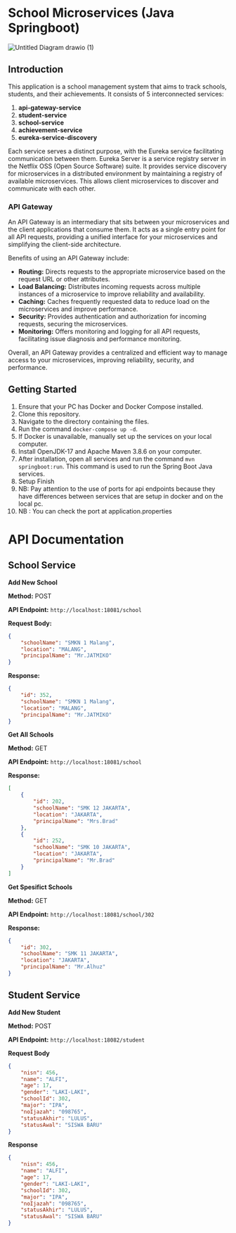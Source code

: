 # School Microservices (Java Springboot)
![Untitled Diagram drawio (1)](https://github.com/Alhuzsyam/school-microservices/assets/64511435/963c120d-6c13-4175-b003-c2d05ac4ab30)

## Introduction

This application is a school management system that aims to track schools, students, and their achievements. It consists of 5 interconnected services:

1. **api-gateway-service**
2. **student-service**
3. **school-service**
4. **achievement-service**
5. **eureka-service-discovery**

Each service serves a distinct purpose, with the Eureka service facilitating communication between them. Eureka Server is a service registry server in the Netflix OSS (Open Source Software) suite. It provides service discovery for microservices in a distributed environment by maintaining a registry of available microservices. This allows client microservices to discover and communicate with each other.

### API Gateway

An API Gateway is an intermediary that sits between your microservices and the client applications that consume them. It acts as a single entry point for all API requests, providing a unified interface for your microservices and simplifying the client-side architecture.

Benefits of using an API Gateway include:

- **Routing:** Directs requests to the appropriate microservice based on the request URL or other attributes.
- **Load Balancing:** Distributes incoming requests across multiple instances of a microservice to improve reliability and availability.
- **Caching:** Caches frequently requested data to reduce load on the microservices and improve performance.
- **Security:** Provides authentication and authorization for incoming requests, securing the microservices.
- **Monitoring:** Offers monitoring and logging for all API requests, facilitating issue diagnosis and performance monitoring.

Overall, an API Gateway provides a centralized and efficient way to manage access to your microservices, improving reliability, security, and performance.

## Getting Started

1. Ensure that your PC has Docker and Docker Compose installed.
2. Clone this repository.
3. Navigate to the directory containing the files.
4. Run the command `docker-compose up -d`.
5. If Docker is unavailable, manually set up the services on your local computer.
6. Install OpenJDK-17 and Apache Maven 3.8.6 on your computer.
7. After installation, open all services and run the command `mvn springboot:run`. This command is used to run the Spring Boot Java services.
8. Setup Finish
9. NB: Pay attention to the use of ports for api endpoints because they have differences between services that are setup in docker and on the local pc.
10. NB : You can check the port at application.properties

# API Documentation

## School Service

**Add New School**

**Method:** POST  

**API Endpoint:** `http://localhost:18081/school`

**Request Body:**
```json
{
    "schoolName": "SMKN 1 Malang",
    "location": "MALANG",
    "principalName": "Mr.JATMIKO"
}
```
**Response:**

```json
{
    "id": 352,
    "schoolName": "SMKN 1 Malang",
    "location": "MALANG",
    "principalName": "Mr.JATMIKO"
}
```
**Get All Schools**

**Method:** GET 

**API Endpoint:** `http://localhost:18081/school`

**Response:**
```json
[
    {
        "id": 202,
        "schoolName": "SMK 12 JAKARTA",
        "location": "JAKARTA",
        "principalName": "Mrs.Brad"
    },
    {
        "id": 252,
        "schoolName": "SMK 10 JAKARTA",
        "location": "JAKARTA",
        "principalName": "Mr.Brad"
    }
]
```
**Get Spesifict Schools**

**Method:** GET

**API Endpoint:** `http://localhost:18081/school/302`

**Response:**
```json
{
	"id": 302,
	"schoolName": "SMK 11 JAKARTA",
	"location": "JAKARTA",
	"principalName": "Mr.Alhuz"
}
```
## Student Service
**Add New Student**

**Method:** POST

**API Endpoint:** `http://localhost:18082/student`

**Request Body**
```json
{
	"nisn": 456,
	"name": "ALFI",
	"age": 17,
	"gender": "LAKI-LAKI",
	"schoolId": 302,
	"major": "IPA",
	"noIjazah": "098765",
	"statusAkhir": "LULUS",
	"statusAwal": "SISWA BARU"
}
```
**Response**
```json
{
	"nisn": 456,
	"name": "ALFI",
	"age": 17,
	"gender": "LAKI-LAKI",
	"schoolId": 302,
	"major": "IPA",
	"noIjazah": "098765",
	"statusAkhir": "LULUS",
	"statusAwal": "SISWA BARU"
}
```





